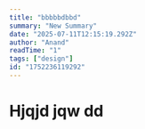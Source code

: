 ```yaml
---
title: "bbbbbdbbd"
summary: "New Summary"
date: "2025-07-11T12:15:19.292Z"
author: "Anand"
readTime: "1"
tags: ["design"]
id: "1752236119292"
---
```


<h1>Hjqjd jqw dd</h1>
